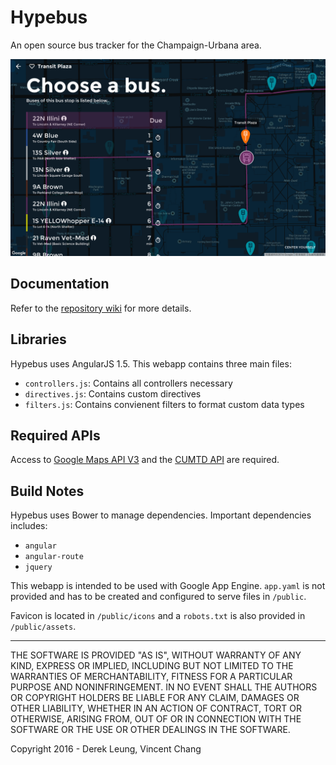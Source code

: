 # Hypebus
An open source bus tracker for the Champaign-Urbana area.

![Screenshot](/screenshot.png?raw=true)

## Documentation
Refer to the [repository wiki](https://github.com/derek1906/hypebus/wiki) for more details.

## Libraries
Hypebus uses AngularJS 1.5. This webapp contains three main files:

- `controllers.js`: Contains all controllers necessary
- `directives.js`: Contains custom directives
- `filters.js`: Contains convienent filters to format custom data types

## Required APIs
Access to [Google Maps API V3](https://developers.google.com/maps/) and the [CUMTD API](https://developer.cumtd.com/) are required.

## Build Notes
Hypebus uses Bower to manage dependencies. Important dependencies includes:

- `angular`
- `angular-route`
- `jquery`

This webapp is intended to be used with Google App Engine. `app.yaml` is not provided and has to be created and configured to serve files in `/public`.

Favicon is located in `/public/icons` and a `robots.txt` is also provided in `/public/assets`.

---

THE SOFTWARE IS PROVIDED "AS IS", WITHOUT WARRANTY OF ANY KIND, EXPRESS OR IMPLIED, INCLUDING BUT NOT LIMITED TO THE WARRANTIES OF MERCHANTABILITY, FITNESS FOR A PARTICULAR PURPOSE AND NONINFRINGEMENT. IN NO EVENT SHALL THE AUTHORS OR COPYRIGHT HOLDERS BE LIABLE FOR ANY CLAIM, DAMAGES OR OTHER LIABILITY, WHETHER IN AN ACTION OF CONTRACT, TORT OR OTHERWISE, ARISING FROM, OUT OF OR IN CONNECTION WITH THE SOFTWARE OR THE USE OR OTHER DEALINGS IN THE SOFTWARE.

Copyright 2016 - Derek Leung, Vincent Chang